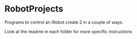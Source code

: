 # RobotProjects

Programs to control an iRobot create 2 in a couple of ways.

Look at the readme in each folder for more specific instructions
